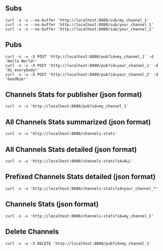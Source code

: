 ## Subs

    curl -s -v --no-buffer 'http://localhost:8080/sub/my_channel_1'
    curl -s -v --no-buffer 'http://localhost:8080/sub/your_channel_1'
    curl -s -v --no-buffer 'http://localhost:8080/sub/your_channel_2'

## Pubs

    curl -s -v -X POST 'http://localhost:8080/pub?id=my_channel_1' -d 'Hello World!'
    curl -s -v -X POST 'http://localhost:8080/pub?id=your_channel_1' -d 'Hi everybody!'
    curl -s -v -X POST 'http://localhost:8080/pub?id=your_channel_2' -d 'Goodbye!'

## Channels Stats for publisher (json format)

    curl -s -v 'http://localhost:8080/pub?id=my_channel_1'

## All Channels Stats summarized (json format)

    curl -s -v 'http://localhost:8080/channels-stats'

## All Channels Stats detailed (json format)

    curl -s -v 'http://localhost:8080/channels-stats?id=ALL'

## Prefixed Channels Stats detailed (json format)

    curl -s -v 'http://localhost:8080/channels-stats?id=your_channel_*'

## Channels Stats (json format)

    curl -s -v 'http://localhost:8080/channels-stats?id=my_channel_1'

## Delete Channels

    curl -s -v -X DELETE 'http://localhost:8080/pub?id=my_channel_1'
